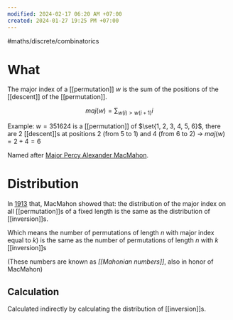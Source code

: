 ```yaml
---
modified: 2024-02-17 06:20 AM +07:00
created: 2024-01-27 19:25 PM +07:00
---
```

#maths/discrete/combinatorics

# What
The major index of a [[permutation]] $w$ is the sum of the positions of the [[descent]] of the [[permutation]].

$$
maj(w) = \sum_{w(i) > w(i + 1)}i
$$

Example: $w = 351624$ is a [[permutation]] of $\set{1, 2, 3, 4, 5, 6}$, there are 2 [[descent]]s at positions 2 (from 5 to 1) and 4 (from 6 to 2)  -> $maj(w) = 2 + 4 = 6$ 

Named after [Major Percy Alexander MacMahon](https://en.wikipedia.org/wiki/Percy_Alexander_MacMahon "Percy Alexander MacMahon").

# Distribution 
In [1913](https://en.wikipedia.org/wiki/Major_index#CITEREFMacMahon1913) that, MacMahon showed that:
	the distribution of the major index on all [[permutation]]s of a fixed length
is the same as 
	the distribution of [[inversion]]s.

Which means
	the number of permutations of length $n$ with major index equal to $k$)
is the same as
	the number of permutations of length $n$ with $k$ [[inversion]]s

(These numbers are known as _[[Mahonian numbers]]_, also in honor of MacMahon)

## Calculation
Calculated indirectly by calculating the distribution of [[inversion]]s.